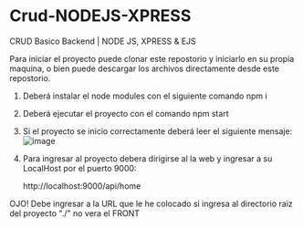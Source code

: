 # Crud-NODEJS-XPRESS
CRUD Basico Backend | NODE JS, XPRESS &amp; EJS

Para iniciar el proyecto puede clonar este repostorio y iniciarlo en su propia maquina, o bien puede descargar los archivos directamente desde este repostorio.

1. Deberá instalar el node modules con el siguiente comando npm i
2. Deberá ejecutar el proyecto con el comando npm start
3. Si el proyecto se inicio correctamente deberá leer el siguiente mensaje:
   ![image](https://github.com/IIIsamM/Crud-NODEJS-XPRESS/assets/161096831/5035da9b-a83a-48f6-b247-55c6fa629d78)
4. Para ingresar al proyecto debera dirigirse al la web y ingresar a su LocalHost por el puerto 9000:

   http://localhost:9000/api/home

OJO! Debe ingresar a la URL que le he colocado si ingresa al directorio raiz del proyecto "./" no vera el FRONT


